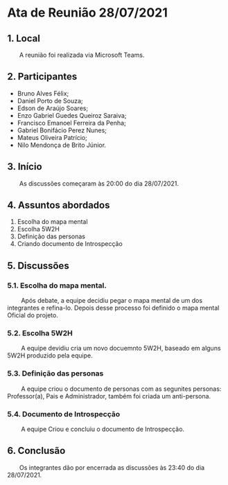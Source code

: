 # Ata de Reunião 28/07/2021

## 1. Local

&emsp;&emsp;A reunião foi realizada via Microsoft Teams.

## 2. Participantes

- Bruno Alves Félix;
- Daniel Porto de Souza;
- Edson de Araújo Soares;
- Enzo Gabriel Guedes Queiroz Saraiva;
- Francisco Emanoel Ferreira da Penha;
- Gabriel Bonifácio Perez Nunes;
- Mateus Oliveira Patrício;
- Nilo Mendonça de Brito Júnior.

## 3. Início
&emsp;&emsp;As discussões começaram às 20:00 do dia 28/07/2021.

## 4. Assuntos abordados

1. Escolha do mapa mental
2. Escolha 5W2H
3. Definição das personas
4. Criando documento de Introspecção

## 5. Discussões

### 5.1. Escolha do mapa mental.
&emsp;&emsp; Após debate, a equipe decidiu pegar o mapa mental de um dos integrantes e refina-lo. Depois desse processo foi definido o mapa mental Oficial do projeto.


### 5.2. Escolha 5W2H
&emsp;&emsp; A equipe devidiu cria um novo docuemnto 5W2H, baseado em alguns 5W2H produzido pela equipe.

### 5.3. Definição das personas
&emsp;&emsp; A equipe criou o documento de personas com as segunites personas: Professor(a), Pais e Administrador, também foi criada um anti-persona.



### 5.4. Documento de Introspecção
&emsp;&emsp; A equipe Criou e concluiu o documento de Introspecção.



## 6. Conclusão
&emsp;&emsp;Os integrantes dão por encerrada as discussões às 23:40 do dia 28/07/2021.